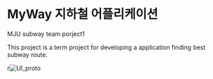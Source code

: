 # MyWay 지하철 어플리케이션

MJU subway team porject1

This project is a term project for developing a application finding best subway route.


r![UI_proto](https://github.com/gh-baek/my-way-subway/assets/139128619/61bca3c4-3c6a-48bc-829e-1bd95b2de444)
